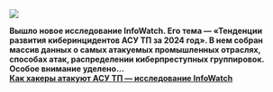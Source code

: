<!--2025-02-27 14:05:54-->
<div class="yb">
  <div class="rss smaller1 habr"><img src="https://habrastorage.org/getpro/habr/upload_files/01c/939/a4b/01c939a4b0a7135bde38619c82da9bc6.png" /><p><strong>Вышло новое исследование InfoWatch. Его тема — «Тенденции развития киберинцидентов АСУ ТП за 2024 год». В нем собран массив данных о самых атакуемых промышленных отраслях, способах атак, распределении киберпреступных группировок. Особое внимание уделено... <br><a class="light" href="https://habr.com/ru/companies/infowatch/news/886436/?utm_source=habrahabr&utm_medium=rss&utm_campaign=886436">Как хакеры атакуют АСУ ТП — исследование InfoWatch</a></div>
</div>
